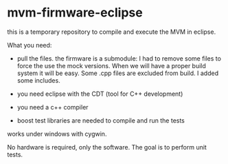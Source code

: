# mvm-firmware-eclipse

this is a temporary repository to compile and execute the MVM in eclipse. 

What you  need:

* pull the files. the firmware is a submodule: I had to remove some files to force the use the mock versions. 
When we will have a proper build system it will be easy. Some .cpp files are excluded from build. I added some includes.


* you need eclipse with the CDT (tool for C++ development) 

* you need a c++ compiler

* boost test libraries are needed to compile and run the tests  


works under windows with cygwin. 

No hardware is required, only the  software. The goal is to perform unit tests.